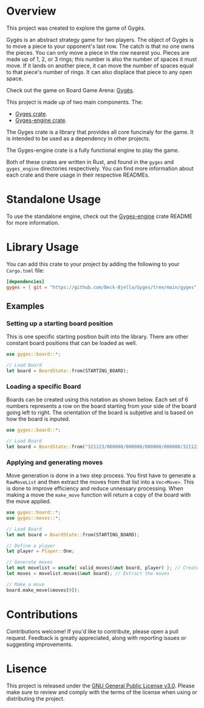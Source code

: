# Overview 
This project was created to explore the game of Gygès.

Gygès is an abstract strategy game for two players. The object of Gygès is to move a piece to your opponent's last row. The catch is that no one owns the pieces. You can only move a piece in the row nearest you. Pieces are made up of 1, 2, or 3 rings; this number is also the number of spaces it must move. If it lands on another piece, it can move the number of spaces equal to that piece's number of rings. 
It can also displace that piece to any open space. 

Check out the game on Board Game Arena: [Gygès](https://boardgamearena.com/gamepanel?game=gyges). 

This project is made up of two main components.
The:
- [Gyges crate](https://github.com/Beck-Bjella/Gyges/tree/main/gyges). 
- [Gyges-engine crate](https://github.com/Beck-Bjella/Gyges/tree/main/gyges_engine).

The Gyges crate is a library that provides all core funcinaly for the game. It is intended to be used as a dependency in other projects.

The Gyges-engine crate is a fully functional engine to play the game.

Both of these crates are written in Rust, and found in the `gyges` and `gyges_engine` directories respectively. You can find more information about each crate and there usage in their respective READMEs.

# Standalone Usage
To use the standalone engine, check out the [Gyges-engine](https://github.com/Beck-Bjella/Gyges/tree/main/gyges_engine) crate README for more information.

# Library Usage
You can add this crate to your project by adding the following to your `Cargo.toml` file:
```toml
[dependencies]
gyges = { git = "https://github.com/Beck-Bjella/Gyges/tree/main/gyges", branch = "main" }
```

## Examples

### Setting up a starting board position

This is one specific starting position built into the library. There are other constant board positions that can be loaded as well.
```rust 
use gyges::board::*;

// Load Board
let board = BoardState::from(STARTING_BOARD);

```

### Loading a specific Board

Boards can be created using this notation as shown below. Each set of 6 numbers represents a row on the board starting from your side of the board going left to right. The orientation of the board is subjetive and is based on how the board is inputed.
```rust
use gyges::board::*;

// Load Board
let board = BoardState::from("321123/000000/000000/000000/000000/321123");

```

### Applying and generating moves

Move generation is done in a two step process. You first have to generate a `RawMoveList` and then extract the moves from that list into a `Vec<Move>`. This is done to improve efficiency and reduce unnessary processing. When making a move the `make_move` function will return a copy of the board with the move applied.
```rust
use gyges::board::*;
use gyges::moves::*;

// Load Board
let mut board = BoardState::from(STARTING_BOARD);

// Define a player
let player = Player::One;

// Generate moves
let mut movelist = unsafe{ valid_moves(&mut board, player) }; // Create a MoveList
let moves = movelist.moves(&mut board); // Extract the moves

// Make a move
board.make_move(&moves[0]);

```

# Contributions 

Contributions welcome! If you'd like to contribute, please open a pull request. Feedback is greatly appreciated, along with reporting issues or suggesting improvements.

# Lisence
This project is released under the [GNU General Public License v3.0](https://github.com/Beck-Bjella/Gyges/blob/main/LICENSE). Please make sure to review and comply with the terms of the license when using or distributing the project.
